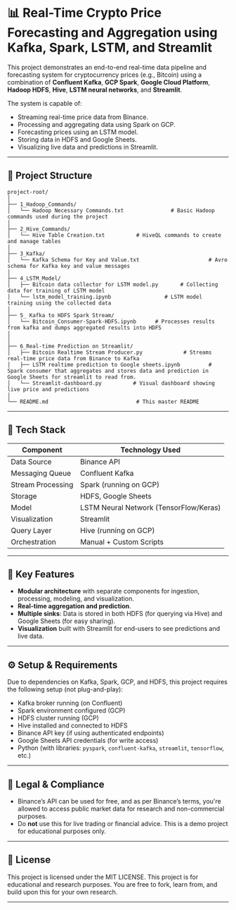 # 📊 Real-Time Crypto Price Forecasting and Aggregation using Kafka, Spark, LSTM, and Streamlit

This project demonstrates an end-to-end real-time data pipeline and forecasting system for cryptocurrency prices (e.g., Bitcoin) using a combination of **Confluent Kafka**, **GCP Spark**, **Google Cloud Platform**, **Hadoop HDFS**, **Hive**, **LSTM neural networks**, and **Streamlit**.

The system is capable of:
- Streaming real-time price data from Binance.
- Processing and aggregating data using Spark on GCP.
- Forecasting prices using an LSTM model.
- Storing data in HDFS and Google Sheets.
- Visualizing live data and predictions in Streamlit.

---

## 📁 Project Structure

```
project-root/
│
├── 1_Hadoop_Commands/
│   └── Hadoop Necessary Commands.txt               # Basic Hadoop commands used during the project
│
├── 2_Hive_Commands/
│   └── Hive Table Creation.txt          # HiveQL commands to create and manage tables
│
├── 3_Kafka/
│   └── Kafka Schema for Key and Value.txt                      # Avro schema for Kafka key and value messages
│
├── 4_LSTM_Model/
│   ├── Bitcoin data collector for LSTM model.py       # Collecting data for training of LSTM model
│   └── lstm_model_training.ipynb                 # LSTM model training using the collected data
│
├── 5_ Kafka to HDFS Spark Stream/
│   └── Bitcoin_Consumer-Spark-HDFS.ipynb      # Processes results from kafka and dumps aggregated results into HDFS
│   
│
├── 6_Real-time Prediction on Streamlit/
│   ├── Bitcoin Realtime Stream Producer.py             # Streams real-time price data from Binance to Kafka
│   ├── LSTM realtime prediction to Google sheets.ipynb         # Spark consumer that aggregates and stores data and prediction in Google Sheets for streamlit to read from.
│   └── Streamlit-dashboard.py          # Visual dashboard showing live price and predictions
│
└── README.md                            # This master README
```

---

## 🚀 Tech Stack

| Component               | Technology Used                   |
|------------------------|-----------------------------------|
| Data Source            | Binance API                       |
| Messaging Queue        | Confluent Kafka                   |
| Stream Processing      | Spark (running on GCP)            |
| Storage                | HDFS, Google Sheets               |
| Model                  | LSTM Neural Network (TensorFlow/Keras) |
| Visualization          | Streamlit                         |
| Query Layer            | Hive (running on GCP)                              |
| Orchestration          | Manual + Custom Scripts           |

---

## 📌 Key Features

- **Modular architecture** with separate components for ingestion, processing, modeling, and visualization.
- **Real-time aggregation and prediction**.
- **Multiple sinks**: Data is stored in both HDFS (for querying via Hive) and Google Sheets (for easy sharing).
- **Visualization** built with Streamlit for end-users to see predictions and live data.

---

## ⚙️ Setup & Requirements

Due to dependencies on Kafka, Spark, GCP, and HDFS, this project requires the following setup (not plug-and-play):

- Kafka broker running (on Confluent)
- Spark environment configured (GCP)
- HDFS cluster running (GCP)
- Hive installed and connected to HDFS
- Binance API key (if using authenticated endpoints)
- Google Sheets API credentials (for write access)
- Python (with libraries: `pyspark`, `confluent-kafka`, `streamlit`, `tensorflow`, etc.)

---

## 🔐 Legal & Compliance

- Binance’s API can be used for free, and as per Binance’s terms, you're allowed to access public market data for research and non-commercial purposes.
- Do **not** use this for live trading or financial advice. This is a demo project for educational purposes only.

---

## 📎 License

This project is licensed under the MIT LICENSE. This project is for educational and research purposes. You are free to fork, learn from, and build upon this for your own research.

---
